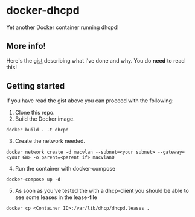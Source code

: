 # docker-dhcpd
Yet another Docker container running dhcpd!

## More info!
Here's the [gist](https://gist.github.com/mikejoh/04978da4d52447ead7bdd045e878587d) describing what i've done and why. You do **need** to read this!

## Getting started

If you have read the gist above you can proceed with the following:

1. Clone this repo.
2. Build the Docker image.
```
docker build . -t dhcpd
```
3. Create the network needed.
```
docker network create -d macvlan --subnet=<your subnet> --gateway=<your GW> -o parent=<parent if> macvlan0
```
4. Run the container with docker-compose
```
docker-compose up -d
```
5. As soon as you've tested the with a dhcp-client you should be able to see some leases in the lease-file
```
docker cp <Container ID>:/var/lib/dhcp/dhcpd.leases .
```

